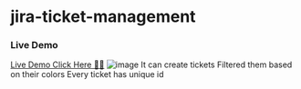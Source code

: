 # jira-ticket-management

### Live Demo
[Live Demo Click Here 🚀🚀](https://mohit-kek.github.io/jira-ticket-management/)
![image](https://user-images.githubusercontent.com/101042725/156919673-671456c3-3e4d-4f0c-a812-88c91ef9dc06.png)
It can create tickets
Filtered them based on their colors
Every ticket has unique id

